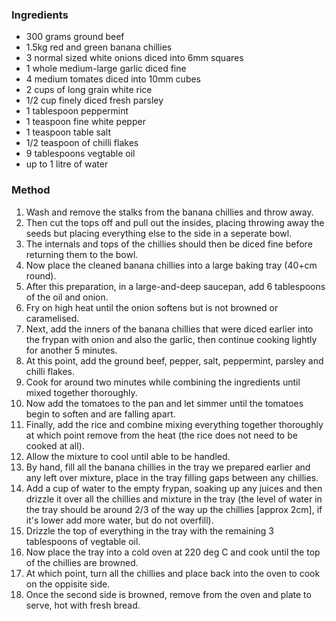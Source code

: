 ### Ingredients

* 300 grams ground beef
* 1.5kg red and green banana chillies
* 3 normal sized white onions diced into 6mm squares
* 1 whole medium-large garlic diced fine
* 4 medium tomates diced into 10mm cubes
* 2 cups of long grain white rice
* 1/2 cup finely diced fresh parsley
* 1 tablespoon peppermint
* 1 teaspoon fine white pepper
* 1 teaspoon table salt
* 1/2 teaspoon of chilli flakes
* 9 tablespoons vegtable oil
* up to 1 litre of water


### Method

1. Wash and remove the stalks from the banana chillies and throw away.
1. Then cut the tops off and pull out the insides, placing throwing away the seeds but placing everything else to the side in a seperate bowl.
1. The internals and tops of the chillies should then be diced fine before returning them to the bowl.
1. Now place the cleaned banana chillies into a large baking tray (40+cm round).
1. After this preparation, in a large-and-deep saucepan, add 6 tablespoons of the oil and onion.
1. Fry on high heat until the onion softens but is not browned or caramelised.
1. Next, add the inners of the banana chillies that were diced earlier into the frypan with onion and also the garlic, then continue cooking lightly for another 5 minutes.
1. At this point, add the ground beef, pepper, salt, peppermint, parsley and chilli flakes.
1. Cook for around two minutes while combining the ingredients until mixed together thoroughly.
1. Now add the tomatoes to the pan and let simmer until the tomatoes begin to soften and are falling apart.
1. Finally, add the rice and combine mixing everything together thoroughly at which point remove from the heat (the rice does not need to be cooked at all).
1. Allow the mixture to cool until able to be handled.
1. By hand, fill all the banana chillies in the tray we prepared earlier and any left over mixture, place in the tray filling gaps between any chillies.
1. Add a cup of water to the empty frypan, soaking up any juices and then drizzle it over all the chillies and mixture in the tray (the level of water in the tray should be around 2/3 of the way up the chillies [approx 2cm], if it's lower add more water, but do not overfill).
1. Drizzle the top of everything in the tray with the remaining 3 tablespoons of vegtable oil.
1. Now place the tray into a cold oven at 220 deg C and cook until the top of the chillies are browned.
1. At which point, turn all the chillies and place back into the oven to cook on the oppisite side.
1. Once the second side is browned, remove from the oven and plate to serve, hot with fresh bread.
